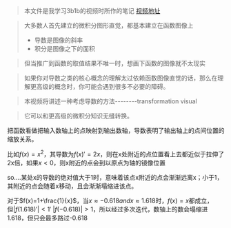 > 本文件是我学习3b1b的视频时所作的笔记 [视频地址](https://www.bilibili.com/video/av24208215)



> 大多数人首先建立的微积分图形直觉，都基本建立在函数图像上
>
> - 导数是图像的斜率
> - 积分是图像之下的面积

> 但当推广到函数的取值结果不唯一时，想画下函数的图像就不太现实

> 如果你对导数之类的核心概念的理解太过依赖函数图像直觉的话，那么在理解更高级的概念时，你可能会遇到很多不必要的障碍。

> 本视频将讲述一种考虑导数的方法--------transformation visual

> 它可以和更高级的微积分知识无缝转换。



把函数看做把输入数轴上的点映射到输出数轴，导数表明了输出轴上的点间位置的缩放关系。

比如$f(x)=x^2$，其导数为$f(x)'=2x$，则在x处附近的点位置看上去都近似于拉伸了2x倍，如果$x<0$，则x附近的点会到以原点为轴的镜像位置



so....某处x的导数的绝对值大于1时，意味着该点x附近的点会渐渐远离x；小于1，其附近的点会随着x移动，且会渐渐塌缩进该点。

对于$f(x)=1+\frac{1}{x}$，当$x\approx-0.618 and x\approx1.618$时，$f(x)=x$都成立，但$|f(1.618)'|<1'\ |f(-0.618)|>1$，所以经过多次迭代，数轴上的数会塌缩进1.618，但只会最多路过-0.618

